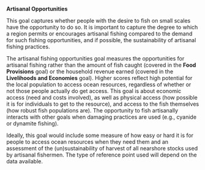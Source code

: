 **Artisanal Opportunities**

This goal captures whether people with the desire to fish on small scales have the opportunity to do so. It is important to capture the degree to which a region permits or encourages artisanal fishing compared to the demand for such fishing opportunities, and if possible, the sustainability of artisanal fishing practices.

The artisanal fishing opportunities goal measures the opportunities for artisanal fishing rather than the amount of fish caught (covered in the **Food Provisions** goal) or the household revenue earned (covered in the **Livelihoods and Economies** goal). Higher scores reflect high potential for the local population to access ocean resources, regardless of whether or not those people actually do get access. This goal is about economic access (need and costs involved), as well as physical access (how possible it is for individuals to get to the resource), and access to the fish themselves (how robust fish populations are). The opportunity to fish artisanally interacts with other goals when damaging practices are used (e.g., cyanide or dynamite fishing).

Ideally, this goal would include some measure of how easy or hard it is for people to access ocean resources when they need them and an assessment of the (un)sustainability of harvest of all nearshore stocks used by artisanal fishermen. The type of reference point used will depend on the data available.
